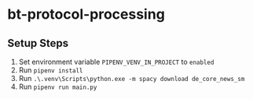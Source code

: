 # bt-protocol-processing

## Setup Steps

1. Set environment variable `PIPENV_VENV_IN_PROJECT` to `enabled`
2. Run `pipenv install`
3. Run `.\.venv\Scripts\python.exe -m spacy download de_core_news_sm`
4. Run `pipenv run main.py`
